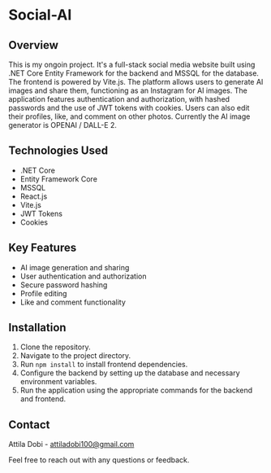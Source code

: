 # Social-AI

## Overview
This is my ongoin project. It's a full-stack social media website built using .NET Core Entity Framework for the backend and MSSQL for the database. The frontend is powered by Vite.js. The platform allows users to generate AI images and share them, functioning as an Instagram for AI images. The application features authentication and authorization, with hashed passwords and the use of JWT tokens with cookies. Users can also edit their profiles, like, and comment on other photos.
Currently the AI image generator is OPENAI / DALL-E 2.

## Technologies Used
- .NET Core
- Entity Framework Core
- MSSQL
- React.js
- Vite.js
- JWT Tokens
- Cookies

## Key Features
- AI image generation and sharing
- User authentication and authorization
- Secure password hashing
- Profile editing
- Like and comment functionality

## Installation
1. Clone the repository.
2. Navigate to the project directory.
3. Run `npm install` to install frontend dependencies.
4. Configure the backend by setting up the database and necessary environment variables.
5. Run the application using the appropriate commands for the backend and frontend.

## Contact
Attila Dobi - attiladobi100@gmail.com

Feel free to reach out with any questions or feedback.
